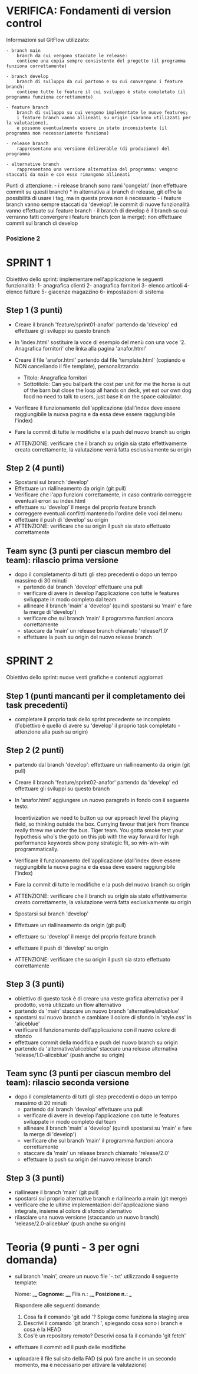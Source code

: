 # VERIFICA: Fondamenti di version control

Informazioni sul GitFlow utilizzato:

    - branch main
        branch da cui vengono staccate le release:
        contiene una copia sempre consistente del progetto (il programma funziona correttamente)

    - branch develop
        branch di sviluppo da cui partono e su cui convergono i feature branch:
        contiene tutte le feature il cui sviluppo è stato completato (il programma funziona correttamente)

    - feature branch
        branch di sviluppo su cui vengono implementate le nuove features;
        i feature branch vanno allineati su origin (saranno utilizzati per la valutazione),
        e possono eventualmente essere in stato inconsistente (il programma non necessariamente funziona)

    - release branch
        rappresentano una versione deliverable (di produzione) del programma

    - alternative branch
        rappresentano una versione alternativa del programma: vengono staccati da main e con esso rimangono allineati

Punti di attenzione: - i release branch sono rami 'congelati' (non effettuare commit su questi branch) \* in alternativa ai branch di release, git offre la possibilità di usare i tag, ma in questa prova non è necessario - i feature branch vanno sempre staccati da 'develop': le commit di nuove funzionalità vanno effettuate sui feature branch - il branch di develop è il branch su cui verranno fatti convergere i feature branch (con la merge): non effettuare commit
sul branch di develop

### Posizione 2

# SPRINT 1

Obiettivo dello sprint: implementare nell'applicazione le seguenti funzionalità:
1- anagrafica clienti
2- anagrafica fornitori
3- elenco articoli
4- elenco fatture
5- giacenze magazzino
6- impostazioni di sistema

## Step 1 (3 punti)

- Creare il branch 'feature/sprint01-anafor' partendo da 'develop' ed effettuare gli sviluppi su questo branch
- In 'index.html' sostituire la voce di esempio del menù con una voce '2. Anagrafica fornitori' che linka alla pagina 'anafor.html'
- Creare il file 'anafor.html' partendo dal file 'template.html' (copiando e NON cancellando il file template), personalizzando:

  - Titolo: Anagrafica fornitori
  - Sottotitolo:
    Can you ballpark the cost per unit for me the horse is out of the barn but close
    the loop all hands on deck, yet eat our own dog food no need to talk to users,
    just base it on the space calculator.

- Verificare il funzionamento dell'applicazione (dall'index deve essere raggiungibile la nuova pagina e da essa deve essere raggiungibile l'index)
- Fare la commit di tutte le modifiche e la push del nuovo branch su origin
- ATTENZIONE: verificare che il branch su origin sia stato effettivamente creato correttamente, la valutazione verrà fatta esclusivamente su origin

## Step 2 (4 punti)

- Spostarsi sul branch 'develop'
- Effettuare un riallineamento da origin (git pull)
- Verificare che l'app funzioni correttamente, in caso contrario correggere eventuali errori su index.html
- effettuare su 'develop' il merge del proprio feature branch
- correggere eventuali conflitti mantenedo l'ordine delle voci del menu
- effettuare il push di 'develop' su origin
- ATTENZIONE: verificare che su origin il push sia stato effettuato correttamente

## Team sync (3 punti per ciascun membro del team): rilascio prima versione

- dopo il completamento di tutti gli step precedenti o dopo un tempo massimo di 30 minuti
  - partendo dal branch 'develop' effettuare una pull
  - verificare di avere in develop l'applicazione con tutte le features sviluppate in modo completo dal team
  - allineare il branch 'main' a 'develop' (quindi spostarsi su 'main' e fare la merge di 'develop')
  - verificare che sul branch 'main' il programma funzioni ancora correttamente
  - staccare da 'main' un release branch chiamato 'release/1.0'
  - effettuare la push su origin del nuovo release branch

# SPRINT 2

Obiettivo dello sprint: nuove vesti grafiche e contenuti aggiornati

## Step 1 (punti mancanti per il completamento dei task precedenti)

- completare il proprio task dello sprint precedente se incompleto (l'obiettivo è quello di avere su 'develop' il proprio task completato - attenzione alla push su origin)

## Step 2 (2 punti)

- partendo dal branch 'develop': effettuare un riallineamento da origin (git pull)
- Creare il branch 'feature/sprint02-anafor' partendo da 'develop' ed effettuare gli sviluppi su questo branch
- In 'anafor.html' aggiungere un nuovo paragrafo in fondo con il seguente testo:

  Incentivization we need to button up our approach level the playing field, so thinking outside the box.
  Currying favour that jerk from finance really threw me under the bus. Tiger team.
  You gotta smoke test your hypothesis who's the goto on this job with the way forward
  for high performance keywords show pony strategic fit, so win-win-win programmatically.

- Verificare il funzionamento dell'applicazione (dall'index deve essere raggiungibile la nuova pagina e da essa deve essere raggiungibile l'index)
- Fare la commit di tutte le modifiche e la push del nuovo branch su origin
- ATTENZIONE: verificare che il branch su origin sia stato effettivamente creato correttamente, la valutazione verrà fatta esclusivamente su origin
- Spostarsi sul branch 'develop'
- Effettuare un riallineamento da origin (git pull)
- effettuare su 'develop' il merge del proprio feature branch
- effettuare il push di 'develop' su origin
- ATTENZIONE: verificare che su origin il push sia stato effettuato correttamente

## Step 3 (3 punti)

- obiettivo di questo task è di creare una veste grafica alternativa per il prodotto, verrà utilizzato un flow alternativo
- partendo da 'main' staccare un nuovo branch 'alternative/aliceblue'
- spostarsi sul nuovo branch e cambiare il colore di sfondo in 'style.css' in 'aliceblue'
- verificare il funzionamento dell'applicazione con il nuovo colore di sfondo
- effettuare commit della modifica e push del nuovo branch su origin
- partendo da 'alternative/aliceblue' staccare una release alternativa 'release/1.0-aliceblue' (push anche su origin)

## Team sync (3 punti per ciascun membro del team): rilascio seconda versione

- dopo il completamento di tutti gli step precedenti o dopo un tempo massimo di 20 minuti
  - partendo dal branch 'develop' effettuare una pull
  - verificare di avere in develop l'applicazione con tutte le features sviluppate in modo completo dal team
  - allineare il branch 'main' a 'develop' (quindi spostarsi su 'main' e fare la merge di 'develop')
  - verificare che sul branch 'main' il programma funzioni ancora correttamente
  - staccare da 'main' un release branch chiamato 'release/2.0'
  - effettuare la push su origin del nuovo release branch

## Step 3 (3 punti)

- riallineare il branch 'main' (git pull)
- spostarsi sul proprio alternative branch e riallinearlo a main (git merge)
- verificare che le ultime implementazioni dell'applicazione siano integrate, insieme al colore di sfondo alternativo
- rilasciare una nuova versione (staccando un nuovo branch) 'release/2.0-aliceblue' (push anche su origin)

# Teoria (9 punti - 3 per ogni domanda)

- sul branch 'main', creare un nuovo file '<nome>-<cognome>.txt' utilizzando il seguente template:

  Nome: \_**\_
  Cognome: \_\_**
  Fila n.: \_**_
  Posizione n.: _**

  Rispondere alle seguenti domande:

  1. Cosa fa il comando 'git add <file>'? Spiega come funziona la staging area
  2. Descrivi il comando 'git branch <nuovo branch>', spiegando cosa sono i branch e cosa è la HEAD
  3. Cos'è un repository remoto? Descrivi cosa fa il comando 'git fetch'

- effettuare il commit ed il push delle modifiche
- uploadare il file sul sito della FAD (si può fare anche in un secondo momento, ma è necessario per attivare la valutazione)

